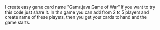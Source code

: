 I create easy game card name "Game.java.Game of War" If you want to try this code just share it. In this game you can add from 2 to 5 players and create name of these players,
then you get your cards to hand and the game starts.
